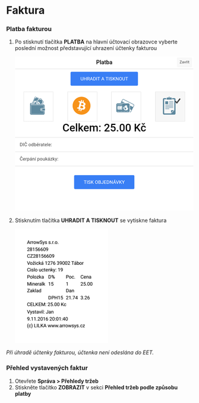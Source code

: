 # Faktura

### Platba fakturou

1. Po stisknutí tlačítka **PLATBA** na hlavní účtovací obrazovce vyberte poslední možnost představující uhrazení účtenky fakturou
   
   ![](img/invoice1.png)

2. Stisknutím tlačítka **UHRADIT A TISKNOUT** se vytiskne faktura

   ![](img/invoice2.png)

*Při úhradě účtenky fakturou, účtenka není odeslána do EET.*

### Přehled vystavených faktur

1. Otevřete **Správa > Přehledy tržeb**
2. Stiskněte tlačítko **ZOBRAZIT** v sekci **Přehled tržeb podle způsobu platby**

